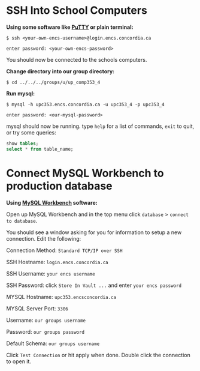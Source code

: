 # SSH Into School Computers
**Using some software like [PuTTY](https://www.chiark.greenend.org.uk/~sgtatham/putty/latest.html) or plain terminal:**

`$ ssh <your-own-encs-username>@login.encs.concordia.ca`

`enter password: <your-own-encs-password>`

You should now be connected to the schools computers.

**Change directory into our group directory:**

`$ cd ../../../groups/u/up_comp353_4`

**Run mysql:**

`$ mysql -h upc353.encs.concordia.ca -u upc353_4 -p upc353_4`

`enter password: <our-mysql-password>`

mysql should now be running. type `help` for a list of commands, `exit` to quit, or try some queries:

```sql
show tables;
select * from table_name;
```


# Connect MySQL Workbench to production database
**Using [MySQL Workbench](https://dev.mysql.com/downloads/workbench/) software:**

Open up MySQL Workbench and in the top menu click `database` > `connect to database`.

You should see a window asking for you for information to setup a new connection. Edit the following:

Connection Method: `Standard TCP/IP over SSH`

SSH Hostname: `login.encs.concordia.ca`

SSH Username: `your encs username`

SSH Password: click `Store In Vault ...` and enter `your encs password`

MYSQL Hostname: `upc353.encsconcordia.ca`

MYSQL Server Port: `3306`

Username: `our groups username`

Password: `our groups password`

Default Schema: `our groups username`


Click `Test Connection` or hit apply when done. Double click the connection to open it.
